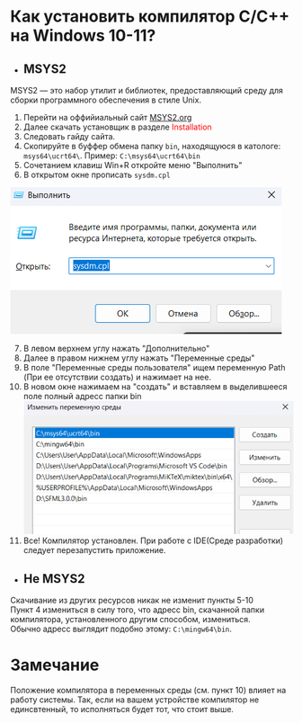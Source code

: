 # Как установить компилятор C/C++ на Windows 10-11?
* ## MSYS2   
MSYS2 — это набор утилит и библиотек, предоставляющий среду для сборки программного обеспечения в стиле Unix. 
1. Перейти на оффийиальный сайт [MSYS2.org](https://www.msys2.org/)
2. Далее скачать установщик в разделе <span style="color: red;">Installation</span>
3. Следовать гайду сайта.
4. Скопируйте в буффер обмена папку `bin`, находящуюся в катологе: `msys64\ucrt64\`. Пример: ``C:\msys64\ucrt64\bin``
5. Сочетанием клавиш Win+R откройте меню "Выполнить"
6. В открытом окне прописать `sysdm.cpl`

![alt text](image.png)

7. В левом верхнем углу нажать "Дополнительно"
8. Далее в правом нижнем углу нажать "Переменные среды"
9. В поле "Переменные среды пользователя" ищем переменную Path 
(При ее отсутствии создать) и нажимает на нее.
10. В новом окне нажимаем на "создать" и вставляем в выделившееся поле полный адресс папки bin
![alt text](image-1.png)
11. Все! Компилятор установлен. При работе с IDE(Среде разработки) следует перезапустить приложение.
* ## Не MSYS2
Скачивание из других ресурсов никак не изменит пункты 5-10\
Пункт 4 измениться в силу того, что адресс bin, скачанной папки компилятора, установленного другим способом, измениться.\
Обычно адресс выглядит подобно этому: `C:\mingw64\bin`. 
# Замечание
Положение компилятора в переменных среды (см. пункт 10) влияет на работу системы. Так, если на вашем устройстве компилятор не единсвтенный, то исполняться будет тот, что стоит выше. 